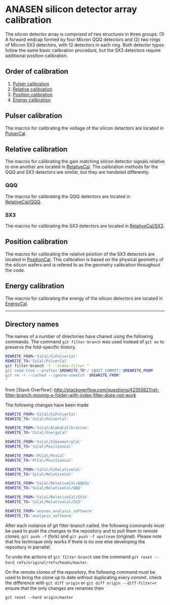 # ANASEN silicon detector array calibration
The silicon detector array is comprised of two structures in three groups: (1) A forward endcap formed by four Micron QQQ detectors and (2) two rings of Micron SX3 detectors, with 12 detectors in each ring. Both detector types follow the same basic calibration procedure, but the SX3 detectors require additional position calibration.
 
## Order of calibration
 1. [Pulser calibration](#pulser-calibration)
 2. [Relative calibration](#relative-calibration)
 3. [Position calibration](#position-calibration)
 3. [Energy calibration](#energy-calibration)

## Pulser calibration
The macros for calibrating the voltage of the silicon detectors are located in [PulserCal](PulserCal).

## Relative calibration
The macros for calibrating the gain matching silicon detector signals relative to one another are located in [RelativeCal](RelativeCal). The calibration methods for the QQQ and SX3 detectors are similar, but they are handeled differently.

### QQQ
The macros for calibrating the QQQ detectors are located in [RelativeCal/QQQ](RelativeCal/QQQ).
### SX3
The macros for calibrating the SX3 detectors are located in [RelativeCal/SX3](RelativeCal/SX3).

## Position calibration
The macros for calibrating the relative position of the SX3 detectors are located in [PositionCal](PositionCal). This calibration is based on the physical geometry of the silicon wafers and is refered to as the geometry calibration throughout the code.

## Energy calibration
The macros for calibrating the energy of the silicon detectors are located in [EnergyCal](EnergyCal).

---

## Directory names
The names of a number of directories have chaned using the following commands. 
The command `git filter-branch` was used instead of `git mv` to preserve the fold-specific history.

````bash
REWRITE_FROM='SiCal/SiPulserCal'
REWRITE_TO='SiCal/PulserCal'
git filter-branch -f --index-filter "
git read-tree --prefix='$REWRITE_TO'/ \$GIT_COMMIT:'$REWRITE_FROM'
git rm -r --cached --ignore-unmatch '$REWRITE_FROM'
"
````

from [Stack Overflow]: http://stackoverflow.com/questions/42355621/git-filter-branch-moving-a-folder-with-index-filter-does-not-work

The following changes have been made
````bash
REWRITE_FROM='SiCal/SiPulserCal'
REWRITE_TO='SiCal/PulserCal'

REWRITE_FROM='SiCal/AlphaCalibration'
REWRITE_TO='SiCal/EnergyCal'

REWRITE_FROM='SiCal/X3GeometryCal'
REWRITE_TO='SiCal/PositionCal'

REWRITE_FROM='PCCal/PosCal'
REWRITE_TO='PCCal/PositionCal'

REWRITE_FROM='SiCal/SiRelativeCal'
REWRITE_TO='SiCal/RelativeCal'

REWRITE_FROM='SiCal/RelativeCal/QQQ3s'
REWRITE_TO='SiCal/RelativeCal/QQQ'

REWRITE_FROM='SiCal/RelativeCal/SX3s'
REWRITE_TO='SiCal/RelativeCal/SX3'

REWRITE_FROM='anasen_analysis_software'
REWRITE_TO='analysis_software'
````
After each instance of git filter-branch called, the following commands must be used to push the changes to the repository and to pull them to remote clones.
`git push -f` (fork) and `git push -f upstream` (original). Please note that his technique only works if there is no one else developing the repsoitory in parrallel.

To undo the actions of `git filter-branch` use the command `git reset --hard refs/original/refs/heads/master`.

On the remote clones of the repository, the following command must be used to bring the clone up to date without duplicating every commit. 
check the difference with 
`git diff origin` or `git diff origin --diff-filter=r`
ensure that the only changes are renames then 

`git reset --hard origin/master`
